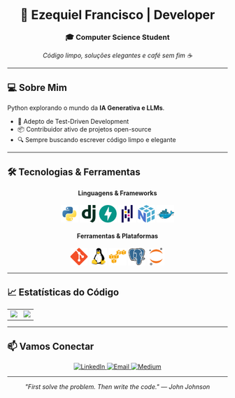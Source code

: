 <h1 align="center">🚀 Ezequiel Francisco | Developer</h1>
<h3 align="center">🎓 Computer Science Student</h3>
<p align="center"><em>Código limpo, soluções elegantes e café sem fim ☕</em></p>

---

## 💻 Sobre Mim

 
Python explorando o mundo da **IA Generativa e LLMs**.

- 🧪 Adepto de Test-Driven Development  
- 📦 Contribuidor ativo de projetos open-source  
- 🔍 Sempre buscando escrever código limpo e elegante

---

## 🛠️ Tecnologias & Ferramentas

<h4 align="center">Linguagens & Frameworks</h4>
<p align="center">
  <img src="https://raw.githubusercontent.com/devicons/devicon/master/icons/python/python-original.svg" height="40" />
  <img src="https://raw.githubusercontent.com/devicons/devicon/master/icons/django/django-plain.svg" height="40" />
  <img src="https://raw.githubusercontent.com/devicons/devicon/master/icons/fastapi/fastapi-original.svg" height="40" />
  <img src="https://raw.githubusercontent.com/devicons/devicon/master/icons/pandas/pandas-original.svg" height="40" />
  <img src="https://raw.githubusercontent.com/devicons/devicon/master/icons/numpy/numpy-original.svg" height="40" />
  <img src="https://raw.githubusercontent.com/devicons/devicon/master/icons/docker/docker-original.svg" height="40" />
</p>

<h4 align="center">Ferramentas & Plataformas</h4>
<p align="center">
  <img src="https://raw.githubusercontent.com/devicons/devicon/master/icons/git/git-original.svg" height="40" />
  <img src="https://raw.githubusercontent.com/devicons/devicon/master/icons/linux/linux-original.svg" height="40" />
  <img src="https://raw.githubusercontent.com/devicons/devicon/master/icons/amazonwebservices/amazonwebservices-original.svg" height="40" />
  <img src="https://raw.githubusercontent.com/devicons/devicon/master/icons/postgresql/postgresql-original.svg" height="40" />
  <img src="https://raw.githubusercontent.com/devicons/devicon/master/icons/jupyter/jupyter-original.svg" height="40" />
</p>

---

## 📈 Estatísticas do Código
<table>
  <tr>
    <td>
      <a href="https://github.com/R0CKST4R-02">
        <img src="https://github-readme-stats.vercel.app/api/top-langs/?username=R0CKST4R-02&layout=compact&langs_count=6&theme=dracula&hide=html,css" />
      </a>
    </td>
    <td>
      <a href="https://git.io/streak-stats">
        <img src="https://github-readme-streak-stats-eight.vercel.app?user=R0CKST4R-02&theme=dracula&date_format=j%20M%5B%20Y%5D" />
      </a>
    </td>
  </tr>
</table>

---

## 📫 Vamos Conectar

<p align="center">
  <a href="https://www.linkedin.com/in/ezequiel-francisco-9b2a30326/" target="_blank" rel="noopener noreferrer">
    <img src="https://img.shields.io/badge/-LinkedIn-%230077B5?style=for-the-badge&logo=linkedin&logoColor=white" alt="LinkedIn">
  </a>
  <a href="mailto:ezequiel.p.a.francisco@gmail.com">
    <img src="https://img.shields.io/badge/-Email-%23333?style=for-the-badge&logo=protonmail&logoColor=white" alt="Email">
  </a>
  <a href="https://medium.com/@ezequiel.p.a.francisco" target="_blank" rel="noopener noreferrer">
    <img src="https://img.shields.io/badge/Medium-12100E?style=for-the-badge&logo=medium&logoColor=white" alt="Medium">
  </a>
</p>

---

<p align="center"><em>"First solve the problem. Then write the code." — John Johnson</em></p>

